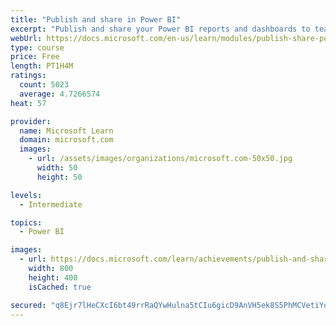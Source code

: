 ```yaml
---
title: "Publish and share in Power BI"
excerpt: "Publish and share your Power BI reports and dashboards to teammates in your organization or to everyone on the web."
webUrl: https://docs.microsoft.com/en-us/learn/modules/publish-share-power-bi/
type: course
price: Free
length: PT1H4M
ratings:
  count: 5023
  average: 4.7266574
heat: 57

provider:
  name: Microsoft Learn
  domain: microsoft.com
  images:
    - url: /assets/images/organizations/microsoft.com-50x50.jpg
      width: 50
      height: 50

levels:
  - Intermediate

topics:
  - Power BI

images:
  - url: https://docs.microsoft.com/learn/achievements/publish-and-share-with-power-bi-desktop-social.png
    width: 800
    height: 400
    isCached: true

secured: "q8Ejr7lHeCXcI6bt49rrRaQYwHulna5tCIu6gicD9AnVH5ek8S5PhMCVetiYobYYHfU7+2ZLwy3m14KbT1bpNpa5o3qygl9bagyDDPIZTDvjf1c/UyxaXdYeE559bb+vTG9Z7nOpesFtS0k4PXXNjSz6cBKnCY5zT4vuslBG5urDPzjl9MveMfaMXGFUAj0GkR8TF+8Eh/43hppRWevxiR7le1OzTDRcDwrC9bviWzTez/SaOxNoEIgGjjlnRRmuu7XV3cVvRI47RclavL9l3mYwkGwN3s2E89HGMIcnzSVsEBymfwl47nDXkjV89WQy9dGgTxbaEdj+KELoJ13/z+WBqpKGPqg8cGIkLLCdQEbesQA+9wgeEPfODRiyQqm3O/B0netTXch59ryjFvFYiml3TiD/n5LHe9ZwecQ/H7M=;sd3WOvxL8Qe6vnqrl1O/MA=="
---
```


